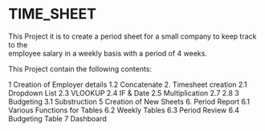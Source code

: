 # TIME_SHEET

This Project it is to create a period sheet for a small company to keep track to the  
employee salary in a weekly basis with a period of 4 weeks.

This Project contain the following contents: 

1 Creation of Employer details
1.2 Concatenate 
2. Timesheet creation
2.1 Dropdown List
2.3 VLOOKUP
2.4 IF & Date
2.5 Multiplication 
2.7
2.8
3 Budgeting 
3.1 Substruction
5 Creation of New Sheets
6. Period Report
6.1 Various Functions for Tables
6.2 Weekly Tables
6.3 Period Review
6.4 Budgeting Table
7 Dashboard
